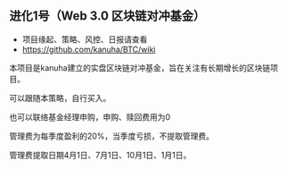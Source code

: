 ## 进化1号（Web 3.0 区块链对冲基金）
- 项目缘起、策略、风控、日报请查看
- https://github.com/kanuha/BTC/wiki

本项目是kanuha建立的实盘区块链对冲基金，旨在关注有长期增长的区块链项目。

可以跟随本策略，自行买入。

也可以联络基金经理申购，申购、赎回费用为0

管理费为每季度盈利的20%，当季度亏损，不提取管理费。

管理费提取日期4月1日、7月1日、10月1日、1月1日。
